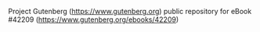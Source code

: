 Project Gutenberg (https://www.gutenberg.org) public repository for eBook #42209 (https://www.gutenberg.org/ebooks/42209)
